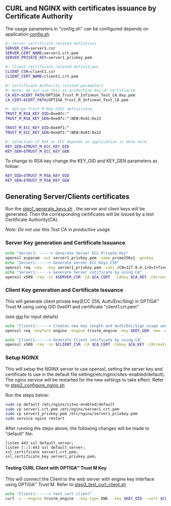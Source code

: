 ## CURL and NGINX with certificates issuance by Certificate Authority

The usage parameters in "config.sh" can be configured depends on application [config.sh](./config.sh)

```sh
#~ Server certificate related defintions
SERVER_CSR=server1.csr
SERVER_CERT_NAME=server1.crt.pem
SERVER_PRIVATE_KEY=server1_privkey.pem

#~ Client certificate related definitions
CLIENT_CSR=client1.csr
CLIENT_CERT_NAME=client1.crt.pem

#~ Certificate Authority related parameters
#~ Note: do not use this as productive key or certifiacte
CA_KEY=$CERT_PATH/OPTIGA_Trust_M_Infineon_Test_CA_Key.pem
CA_CERT=$CERT_PATH/OPTIGA_Trust_M_Infineon_Test_CA.pem

#~ Optiga Trust M Key OIDs definitions, 
TRUST_M_RSA_KEY_OID=0xe0fc:^
TRUST_M_RSA_KEY_GEN=0xe0fc:^:NEW:0x42:0x13

TRUST_M_ECC_KEY_OID=0xe0f1:^
TRUST_M_ECC_KEY_GEN=0xe0f1:^:NEW:0x03:0x13

#~ Selection of RSA or ECC depends on application is done here
KEY_OID=$TRUST_M_ECC_KEY_OID
KEY_GEN=$TRUST_M_ECC_KEY_GEN
```

To change to RSA key change the KEY_OID and KEY_GEN parameters as follow:

```sh
KEY_OID=$TRUST_M_RSA_KEY_OID
KEY_GEN=$TRUST_M_RSA_KEY_GEN
```

## Generating Server/Clients certificates 

Run the [step1_generate_keys.sh](./step1_generate_keys.sh) , the server and client keys will be generated. Then the corresponding certificates will be issued by a test Certificate Authority(CA).

*Note: Do not use this Test CA in productive usage*

###   Server Key generation and Certificate Issuance

```sh
echo "Server1: -----> Generate Server ECC Private Key"
openssl ecparam -out server1_privkey.pem -name prime256v1 -genkey
echo "Server1:-----> Generate Server ECC Keys CSR"
openssl req -new  -key server1_privkey.pem -subj /CN=127.0.0.1/O=Infineon/C=SG -out $SERVER_CSR
echo "Server1:-----> Generate Server cetificate by using CA"
openssl x509 -req -in $SERVER_CSR -CA $CA_CERT  -CAkey $CA_KEY -CAcreateserial -out $SERVER_CERT_NAME -days 3650 -sha256 -extfile openssl.cnf -extensions cert_ext
```

###  Client Key generation and Certificate Issuance

This will generate client private key(ECC 256, Auth/Enc/Sing) in OPTIGA™ Trust M using using OID 0xe0f1 and certificate "client1.crt.pem" 

(see [req](#req) for input details)

```sh
echo "Client1:-----> Creates new key length and Auth/Enc/Sign usage and generate a certificate request"
openssl req -keyform engine -engine trustm_engine -key $KEY_GEN -new -out $CLIENT_CSR -subj "/CN=TrustM/O=Infineon/C=SG"

echo "Client1:-----> Generate Client cetificate by using CA"
openssl x509 -req -in $CLIENT_CSR -CA $CA_CERT -CAkey $CA_KEY -CAcreateserial -out $CLIENT_CERT_NAME -days 3650 -sha256 -extfile openssl.cnf -extensions cert_ext1
```



### Setup NGINX 

This will setup the NGINX server to use openssl, setting the server key and certificate to use in the default file setting(/etc/nginx/sites-enabled/default).
The nginx service will be restarted for the new settings to take effect. Refer to  [step2_configure_nginx.sh](./step2_configure_nginx.sh)


Run the steps below:
```sh
sudo cp default /etc/nginx/sites-enabled/default
sudo cp server1.crt.pem /etc/nginx/server1.crt.pem
sudo cp server1_privkey.pem /etc/nginx/server1_privkey.pem
sudo service nginx restart
```
After running the steps above, the following changes will be made to "default" file:
```
listen 443 ssl default_server;
listen [::]:443 ssl default_server;
ssl_certificate server1.crt.pem; 
ssl_certificate_key server1_privkey.pem;
```
#### Testing CURL Client with OPTIGA™ Trust M Key 

This will connect the Client to the web server with engine key interface using OPTIGA™ Trust M.  Refer to [step3_test_curl_client.sh](./step3_test_curl_client.sh)

```sh
echo "Client1:-----> test curl client"
curl -v --engine trustm_engine --key-type ENG --key $KEY_OID --cert $CLIENT_CERT_NAME --cacert $CA_CERT https://127.0.0.1
```